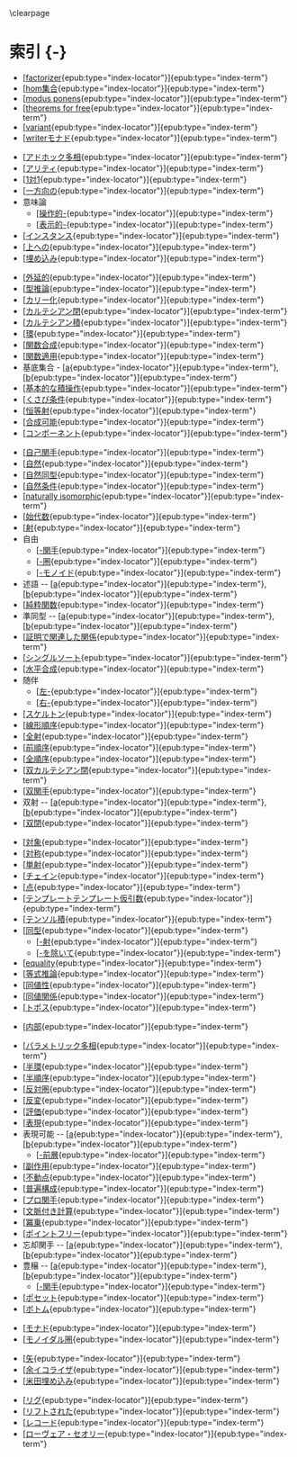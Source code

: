 \clearpage

# 索引 {-}

<!-- 英数 -->
* [[factorizer](#factorizer){epub:type="index-locator"}]{epub:type="index-term"}
* [[hom集合](#hom-set){epub:type="index-locator"}]{epub:type="index-term"}
* [[modus ponens](#modus_ponen){epub:type="index-locator"}]{epub:type="index-term"}
* [[theorems for free](#theorems_for_free){epub:type="index-locator"}]{epub:type="index-term"}
* [[variant](#variant){epub:type="index-locator"}]{epub:type="index-term"}
* [[writerモナド](#writer_monad){epub:type="index-locator"}]{epub:type="index-term"}

<!-- あ -->
* [[アドホック多相](#ad_hoc_polymorphism){epub:type="index-locator"}]{epub:type="index-term"}
* [[アリティ](#arity){epub:type="index-locator"}]{epub:type="index-term"}
* [[1対1](#one-to-one){epub:type="index-locator"}]{epub:type="index-term"}
* [[一方向の](#one_way2){epub:type="index-locator"}]{epub:type="index-term"}
* 意味論
  * [[操作的-](#operational_semantics){epub:type="index-locator"}]{epub:type="index-term"}
  * [[表示的-](#denotational_semantics){epub:type="index-locator"}]{epub:type="index-term"}
* [[インスタンス](#instance){epub:type="index-locator"}]{epub:type="index-term"}
* [[上への](#onto){epub:type="index-locator"}]{epub:type="index-term"}
* [[埋め込み](#embedding){epub:type="index-locator"}]{epub:type="index-term"}

<!-- か -->
* [[外延的](#extensional){epub:type="index-locator"}]{epub:type="index-term"}
* [[型推論](#type_inference){epub:type="index-locator"}]{epub:type="index-term"}
* [[カリー化](#currying){epub:type="index-locator"}]{epub:type="index-term"}
* [[カルテシアン閉](#Cartesian_closed){epub:type="index-locator"}]{epub:type="index-term"}
* [[カルテシアン積](#Cartesian_product){epub:type="index-locator"}]{epub:type="index-term"}
* [[環](#ring){epub:type="index-locator"}]{epub:type="index-term"}
* [[関数合成](#function_composition){epub:type="index-locator"}]{epub:type="index-term"}
* [[関数適用](#function_application){epub:type="index-locator"}]{epub:type="index-term"}
* 基底集合 - [[a](#underlying){epub:type="index-locator"}]{epub:type="index-term"}, [[b](#underlying_set){epub:type="index-locator"}]{epub:type="index-term"}
* [[基本的な積操作](#basic_product_operations){epub:type="index-locator"}]{epub:type="index-term"}
* [[くさび条件](#wedge_condition){epub:type="index-locator"}]{epub:type="index-term"}
* [[恒等射](#identity){epub:type="index-locator"}]{epub:type="index-term"}
* [[合成可能](#composable){epub:type="index-locator"}]{epub:type="index-term"}
* [[コンポーネント](#component){epub:type="index-locator"}]{epub:type="index-term"}

<!-- さ -->
* [[自己関手](#endofunctors){epub:type="index-locator"}]{epub:type="index-term"}
* [[自然](#natural){epub:type="index-locator"}]{epub:type="index-term"}
* [[自然同型](#natural_isomorphism){epub:type="index-locator"}]{epub:type="index-term"}
* [[自然条件](#naturality_condition){epub:type="index-locator"}]{epub:type="index-term"}
* [[naturally isomorphic](#naturally_isomorphic){epub:type="index-locator"}]{epub:type="index-term"}
* [[始代数](#initial_algebra){epub:type="index-locator"}]{epub:type="index-term"}
* [[射](#morphism){epub:type="index-locator"}]{epub:type="index-term"}
* 自由
  * [[-関手](#free_functor){epub:type="index-locator"}]{epub:type="index-term"}
  * [[-圏](#free_category){epub:type="index-locator"}]{epub:type="index-term"}
  * [[-モノイド](#free_monoid){epub:type="index-locator"}]{epub:type="index-term"}
* 述語 -- [[a](#predicate){epub:type="index-locator"}]{epub:type="index-term"}, [[b](#predicate2){epub:type="index-locator"}]{epub:type="index-term"}
* [[純粋関数](#pure_function){epub:type="index-locator"}]{epub:type="index-term"}
* 準同型 -- [[a](#homomorphisms){epub:type="index-locator"}]{epub:type="index-term"}, [[b](#homomorphism){epub:type="index-locator"}]{epub:type="index-term"}
* [[証明で関連した関係](#proof-relevant_relation){epub:type="index-locator"}]{epub:type="index-term"}
* [[シングルソート](#single-sorted){epub:type="index-locator"}]{epub:type="index-term"}
* [[水平合成](#horizontal_composition){epub:type="index-locator"}]{epub:type="index-term"}
* 随伴
  * [[左-](#left_adjoint){epub:type="index-locator"}]{epub:type="index-term"}
  * [[右-](#right_adjoint){epub:type="index-locator"}]{epub:type="index-term"}
* [[スケルトン](#skeleton){epub:type="index-locator"}]{epub:type="index-term"}
* [[線形順序](#linear_order){epub:type="index-locator"}]{epub:type="index-term"}
* [[全射](#surjective){epub:type="index-locator"}]{epub:type="index-term"}
* [[前順序](#preorder){epub:type="index-locator"}]{epub:type="index-term"}
* [[全順序](#total_order){epub:type="index-locator"}]{epub:type="index-term"}
* [[双カルテシアン閉](#bicartesian_closed){epub:type="index-locator"}]{epub:type="index-term"}
* [[双関手](#bifunctor){epub:type="index-locator"}]{epub:type="index-term"}
* 双射 -- [[a](#bijections){epub:type="index-locator"}]{epub:type="index-term"}, [[b](#bijection){epub:type="index-locator"}]{epub:type="index-term"}
* [[双閉](#biclosed){epub:type="index-locator"}]{epub:type="index-term"}

<!-- た -->
* [[対象](#object){epub:type="index-locator"}]{epub:type="index-term"}
* [[対称](#symmetric){epub:type="index-locator"}]{epub:type="index-term"}
* [[単射](#injective){epub:type="index-locator"}]{epub:type="index-term"}
* [[チェイン](#chain){epub:type="index-locator"}]{epub:type="index-term"}
* [[点](#point){epub:type="index-locator"}]{epub:type="index-term"}
* [[テンプレートテンプレート仮引数](#template_template_parameter){epub:type="index-locator"}]{epub:type="index-term"}
* [[テンソル積](#tensor_product){epub:type="index-locator"}]{epub:type="index-term"}
* [[同型](#isomorphic){epub:type="index-locator"}]{epub:type="index-term"}
  * [[-射](#isomorphism){epub:type="index-locator"}]{epub:type="index-term"}
  * [[-を除いて](#up_to_isomorphism){epub:type="index-locator"}]{epub:type="index-term"}
* [[equality](#equality){epub:type="index-locator"}]{epub:type="index-term"}
* [[等式推論](#equational_reasoning){epub:type="index-locator"}]{epub:type="index-term"}
* [[同値性](#equivalence){epub:type="index-locator"}]{epub:type="index-term"}
* [[同値関係](#equivalence_relation){epub:type="index-locator"}]{epub:type="index-term"}
* [[トポス](#topos){epub:type="index-locator"}]{epub:type="index-term"}

<!-- な -->
* [[内部](#internal){epub:type="index-locator"}]{epub:type="index-term"}

<!-- は -->
* [[パラメトリック多相](#parametric_polymorphism){epub:type="index-locator"}]{epub:type="index-term"}
* [[半環](#semiring){epub:type="index-locator"}]{epub:type="index-term"}
* [[半順序](#partial_order){epub:type="index-locator"}]{epub:type="index-term"}
* [[反対圏](#opposite_category){epub:type="index-locator"}]{epub:type="index-term"}
* [[反変](#contravariant){epub:type="index-locator"}]{epub:type="index-term"}
* [[評価](#evaluation){epub:type="index-locator"}]{epub:type="index-term"}
* [[表現](#representation){epub:type="index-locator"}]{epub:type="index-term"}
* 表現可能 -- [[a](#representable){epub:type="index-locator"}]{epub:type="index-term"}, [[b](#representable2){epub:type="index-locator"}]{epub:type="index-term"}
  * [[-前層](#representable_presheaf){epub:type="index-locator"}]{epub:type="index-term"}
* [[副作用](#side_effect){epub:type="index-locator"}]{epub:type="index-term"}
* [[不動点](#fixed_point){epub:type="index-locator"}]{epub:type="index-term"}
* [[普遍構成](#universal_construction){epub:type="index-locator"}]{epub:type="index-term"}
* [[プロ関手](#profunctor){epub:type="index-locator"}]{epub:type="index-term"}
* [[文脈付き計算](#contextual_computation){epub:type="index-locator"}]{epub:type="index-term"}
* [[冪乗](#exponential){epub:type="index-locator"}]{epub:type="index-term"}
* [[ポイントフリー](#point-free){epub:type="index-locator"}]{epub:type="index-term"}
* 忘却関手 -- [[a](#forgetful_functor){epub:type="index-locator"}]{epub:type="index-term"}, [[b](#forgetful_functor2){epub:type="index-locator"}]{epub:type="index-term"}
* 豊穣 -- [[a](#enriched){epub:type="index-locator"}]{epub:type="index-term"}, [[b](#enriched2){epub:type="index-locator"}]{epub:type="index-term"}
  * [[-関手](#enriched_functor){epub:type="index-locator"}]{epub:type="index-term"}
* [[ポセット](#poset){epub:type="index-locator"}]{epub:type="index-term"}
* [[ボトム](#bottom){epub:type="index-locator"}]{epub:type="index-term"}

<!-- ま -->
* [[モナド](#monad){epub:type="index-locator"}]{epub:type="index-term"}
* [[モノイダル圏](#monoidal_category){epub:type="index-locator"}]{epub:type="index-term"}

<!-- や -->
* [[矢](#arrow){epub:type="index-locator"}]{epub:type="index-term"}
* [[余イコライザ](#coequalizer){epub:type="index-locator"}]{epub:type="index-term"}
* [[米田埋め込み](#Yoneda_embedding){epub:type="index-locator"}]{epub:type="index-term"}

<!-- ら -->
* [[リグ](#rig){epub:type="index-locator"}]{epub:type="index-term"}
* [[リフトされた](#lifted){epub:type="index-locator"}]{epub:type="index-term"}
* [[レコード](#record){epub:type="index-locator"}]{epub:type="index-term"}
* [[ローヴェア・セオリー](#lawvere_theory){epub:type="index-locator"}]{epub:type="index-term"}

<!-- わ -->
